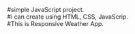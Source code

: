 #simple JavaScript project.<br>
#i can create using HTML, CSS, JavaScrip.<br>
#This is Responsive Weather App.<br>
